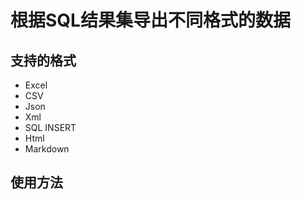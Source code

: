 # 根据SQL结果集导出不同格式的数据

## 支持的格式

- Excel
- CSV
- Json
- Xml
- SQL INSERT
- Html
- Markdown

## 使用方法

```shell

```
